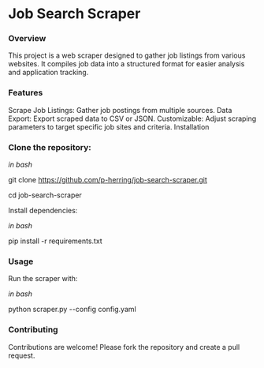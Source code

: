 <h1>Job Search Scraper</h1>

<h3>Overview</h3>

This project is a web scraper designed to gather job listings from various websites. It compiles job data into a structured format for easier analysis and application tracking.

<h3>Features</h3>

Scrape Job Listings: Gather job postings from multiple sources.
Data Export: Export scraped data to CSV or JSON.
Customizable: Adjust scraping parameters to target specific job sites and criteria.
Installation

<h3>Clone the repository:</h3>

*in bash*

git clone https://github.com/p-herring/job-search-scraper.git

cd job-search-scraper

Install dependencies:

*in bash*

pip install -r requirements.txt

<h3>Usage</h3>

Run the scraper with:

*in bash*

python scraper.py --config config.yaml

<h3>Contributing</h3>

Contributions are welcome! Please fork the repository and create a pull request.

